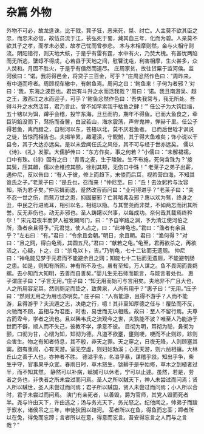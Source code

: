 # 杂篇 外物
外物不可必，故龙逢诛，比干戮，箕子狂，恶来死，桀、纣亡。人主莫不欲其臣之忠，而忠未必信，故伍员流于江，苌弘死于蜀，藏其血三年，化而为碧。人亲莫不欲其子之孝，而孝未必爱，故孝己忧而曾参悲。
木与木相摩则然，金与火相守则流。阴阳错行，则天地大絯，于是乎有雷有霆，水中有火，乃焚大槐。有甚忧两陷而无所逃，螴蜳不得成，心若县于天地之间，慰睯沈屯，利害相摩，生火甚多，众人焚和。月固不胜火，于是乎有僓然而道尽。
庄周家贫，故往贷粟于监河侯。监河侯曰：“诺。我将得邑金，将贷子三百金，可乎？”庄周忿然作色曰：“周昨来，有中道而呼者。周顾视车辙中，有鲋鱼焉。周问之曰：‘鲋鱼来！子何为者邪？’对曰：‘我，东海之波臣也。君岂有斗升之水而活我哉？’周曰：‘诺。我且南游吴、越之王，激西江之水而迎子，可乎？’鲋鱼忿然作色曰：‘吾失我常与，我无所处。吾得斗升之水然活耳，君乃言此，曾不如早索我于枯鱼之肆！’”
任公子为大钩巨缁，五十犗以为饵，蹲乎会稽，投竿东海，旦旦而钓，期年不得鱼。已而大鱼食之，牵巨钩錎没而下，骛扬而奋鬐，白波若山，海水震荡，声侔鬼神，惮赫千里。任公子得若鱼，离而腊之，自制河以东，苍梧以北，莫不厌若鱼者。
已而后世辁才讽说之徒，皆惊而相告也。夫揭竿累，趣灌渎，守鲵鲋，其于得大鱼难矣；饰小说以干县令，其于大达亦远矣。是以未尝闻任氏之风俗，其不可与经于世亦远矣。
儒以《诗》、《礼》发冢。大儒胪传曰：“东方作矣，事之何若？”小儒曰：“未解裙襦，口中有珠。《诗》固有之曰：‘青青之麦，生于陵陂。生不布施，死何含珠为？’接其鬓，压其顪，儒以金椎控其颐，徐别其颊，无伤口中珠！”
老莱子之弟子出薪，遇仲尼，反以告曰：“有人于彼，修上而趋下，末偻而后耳，视若营四海，不知其谁氏之子。”老莱子曰：“是丘也，召而来！”仲尼至。曰：“丘！去汝躬矜与汝容知，斯为君子矣。”仲尼揖而退，蹙然改容而问曰：“业可得进乎？”老莱子曰：“夫不忍一世之伤，而骜万世之患，抑固窭邪？亡其略弗及邪？惠以欢为骜，终身之丑，中民之行进焉耳，相引以名，相结以隐。与其誉尧而非桀，不如两忘而闭其所誉。反无非伤也，动无非邪也。圣人踌躇以兴事，以每成功。奈何哉其载焉终矜尔！”
宋元君夜半而梦人被发闚阿门，曰：“予自宰路之渊，予为清江使河伯之所，渔者余且得予。”元君觉，使人占之，曰：“此神龟也。”君曰：“渔者有余且乎？”左右曰：“有。”君曰：“令余且会朝。”明日，余且朝。君曰：“渔何得？”对曰：“且之网，得白龟焉，其圆五尺。”君曰：“献若之龟。”龟至，君再欲杀之，再欲活之，心疑，卜之，曰：“杀龟以卜，吉。”乃刳龟，七十二钻而无遗厕。
仲尼曰：“神龟能见梦于元君而不能避余且之网；知能七十二钻而无遗厕，不能避刳肠之患。如是，则知有所困，神有所不及也。虽有至知，万人谋之。鱼不畏网而畏鹈鹕。去小知而大知明，去善而自善矣。”婴儿生无石师而能言，与能言者处也。
惠子谓庄子曰：“子言无用。”庄子曰：“知无用而始可与言用矣。夫地非不广且大也，人之所用容足耳。然则厕足而垫之，致黄泉，人尚有用乎？”惠子曰：“无用。”庄子曰：“然则无用之为用也亦明矣。”
庄子曰：“人有能游，且得不游乎？人而不能游，且得游乎？夫流遁之志，决绝之行，噫！其非至知厚德之任与！覆坠而不反，火驰而不顾，虽相与为君臣，时也，易世而无以相贱。故曰：至人不留行焉。夫尊古而卑今，学者之流也。且以豨韦氏之流观今之世，夫孰能不波？唯至人乃能游于世而不僻，顺人而不失己，彼教不学，承意不彼。
目彻为明，耳彻为聪，鼻彻为颤，口彻为甘，心彻为知，知彻为德。凡道不欲壅，壅则哽，哽而不止则跈，跈则众害生。物之有知者恃息，其不殷，非天之罪。天之穿之，日夜无降，人则顾塞其窦。胞有重阆，心有天游。室无空虚，则妇姑勃溪；心无天游，则六凿相攘。大林丘山之善于人也，亦神者不胜。
德溢乎名，名溢乎暴，谋稽乎誸，知出乎争，柴生乎守，官事果乎众宜。春雨日时，草木怒生，铫耨于是乎始修，草木之到植者过半，而不知其然。
静然可以补病，眦搣可以休老，宁可以止遽。虽然，若是，劳者之务也，非佚者之所未尝过而问焉。圣人之所以駴天下，神人未尝过而问焉；贤人所以駴世，圣人未尝过而问焉；君子所以駴国，贤人未尝过而问焉；小人所以合时，君子未尝过而问焉。
演门有亲死者，以善毁，爵为官师，其党人毁而死者半。尧与许由天下，许由逃之；汤与务光天下，务光怒之。纪他闻之，帅弟子而踆于窾水，诸侯吊之三年，申徒狄因以踣河。
荃者所以在鱼，得鱼而忘荃；蹄者所以在兔，得兔而忘蹄；言者所以在意，得意而忘言。吾安得忘言之人而与之言哉？”
